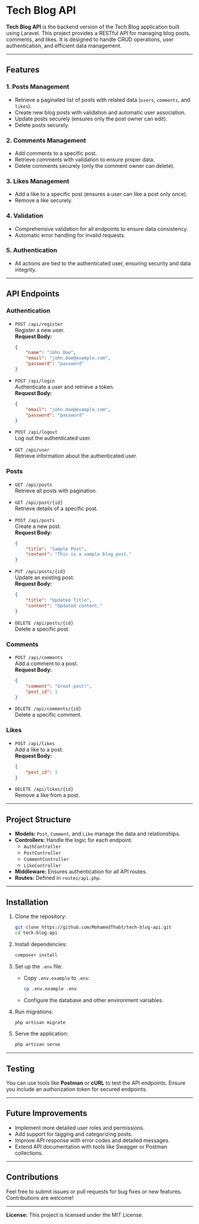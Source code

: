 # Tech Blog API

**Tech Blog API** is the backend version of the Tech Blog application built using Laravel. This project provides a RESTful API for managing blog posts, comments, and likes. It is designed to handle CRUD operations, user authentication, and efficient data management.

---

## Features

### 1. **Posts Management**
- Retrieve a paginated list of posts with related data (`users`, `comments`, and `likes`).
- Create new blog posts with validation and automatic user association.
- Update posts securely (ensures only the post owner can edit).
- Delete posts securely.

### 2. **Comments Management**
- Add comments to a specific post.
- Retrieve comments with validation to ensure proper data.
- Delete comments securely (only the comment owner can delete).

### 3. **Likes Management**
- Add a like to a specific post (ensures a user can like a post only once).
- Remove a like securely.

### 4. **Validation**
- Comprehensive validation for all endpoints to ensure data consistency.
- Automatic error handling for invalid requests.

### 5. **Authentication**
- All actions are tied to the authenticated user, ensuring security and data integrity.

---

## API Endpoints

### **Authentication**
- `POST /api/register`  
  Register a new user.  
  **Request Body:**  
  ```json
  {
      "name": "John Doe",
      "email": "john.doe@example.com",
      "password": "password"
  }
  ```

- `POST /api/login`  
  Authenticate a user and retrieve a token.  
  **Request Body:**  
  ```json
  {
      "email": "john.doe@example.com",
      "password": "password"
  }
  ```

- `POST /api/logout`  
  Log out the authenticated user.

- `GET /api/user`  
  Retrieve information about the authenticated user.

### **Posts**
- `GET /api/posts`  
  Retrieve all posts with pagination.

- `GET /api/post/{id}`  
  Retrieve details of a specific post.

- `POST /api/posts`  
  Create a new post.  
  **Request Body:**  
  ```json
  {
      "title": "Sample Post",
      "content": "This is a sample blog post."
  }
  ```

- `PUT /api/posts/{id}`  
  Update an existing post.  
  **Request Body:**  
  ```json
  {
      "title": "Updated Title",
      "content": "Updated content."
  }
  ```

- `DELETE /api/posts/{id}`  
  Delete a specific post.

### **Comments**
- `POST /api/comments`  
  Add a comment to a post.  
  **Request Body:**  
  ```json
  {
      "comment": "Great post!",
      "post_id": 1
  }
  ```

- `DELETE /api/comments/{id}`  
  Delete a specific comment.

### **Likes**
- `POST /api/likes`  
  Add a like to a post.  
  **Request Body:**  
  ```json
  {
      "post_id": 1
  }
  ```

- `DELETE /api/likes/{id}`  
  Remove a like from a post.

---

## Project Structure

- **Models:** `Post`, `Comment`, and `Like` manage the data and relationships.
- **Controllers:** Handle the logic for each endpoint.
  - `AuthController`
  - `PostController`
  - `CommentController`
  - `LikeController`
- **Middleware:** Ensures authentication for all API routes.
- **Routes:** Defined in `routes/api.php`.

---

## Installation

1. Clone the repository:
   ```bash
   git clone https://github.com/MohamedThabt/tech-blog-api.git
   cd tech-blog-api
   ```

2. Install dependencies:
   ```bash
   composer install
   ```

3. Set up the `.env` file:
   - Copy `.env.example` to `.env`:
     ```bash
     cp .env.example .env
     ```
   - Configure the database and other environment variables.

4. Run migrations:
   ```bash
   php artisan migrate
   ```

5. Serve the application:
   ```bash
   php artisan serve
   ```

---

## Testing

You can use tools like **Postman** or **cURL** to test the API endpoints. Ensure you include an authorization token for secured endpoints.

---

## Future Improvements

- Implement more detailed user roles and permissions.
- Add support for tagging and categorizing posts.
- Improve API response with error codes and detailed messages.
- Extend API documentation with tools like Swagger or Postman collections.

---

## Contributions

Feel free to submit issues or pull requests for bug fixes or new features. Contributions are welcome!

--- 

**License:** This project is licensed under the MIT License.

